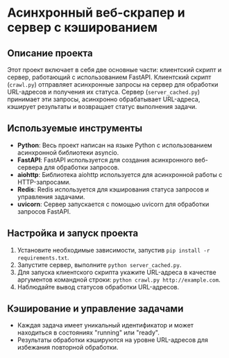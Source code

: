 # Асинхронный веб-скрапер и сервер с кэшированием

## Описание проекта

Этот проект включает в себя две основные части: клиентский скрипт и сервер, работающий с использованием FastAPI. Клиентский скрипт (`crawl.py`) отправляет асинхронные запросы на сервер для обработки URL-адресов и получения их статуса. Сервер (`server_cached.py`) принимает эти запросы, асинхронно обрабатывает URL-адреса, кэширует результаты и возвращает статус выполнения задачи.

## Используемые инструменты

- **Python**: Весь проект написан на языке Python с использованием асинхронной библиотеки asyncio.
- **FastAPI**: FastAPI используется для создания асинхронного веб-сервера для обработки запросов.
- **aiohttp**: Библиотека aiohttp используется для асинхронной работы с HTTP-запросами.
- **Redis**: Redis используется для кэширования статуса запросов и управления задачами.
- **uvicorn**: Сервер запускается с помощью uvicorn для обработки запросов FastAPI.

## Настройка и запуск проекта

1. Установите необходимые зависимости, запустив `pip install -r requirements.txt`.
2. Запустите сервер, выполните `python server_cached.py`.
3. Для запуска клиентского скрипта укажите URL-адреса в качестве аргументов командной строки: `python crawl.py http://example.com`.
4. Наблюдайте вывод статусов обработки URL-адресов.

## Кэширование и управление задачами

- Каждая задача имеет уникальный идентификатор и может находиться в состояниях "running" или "ready".
- Результаты обработки кэшируются на уровне URL-адресов для избежания повторной обработки.

